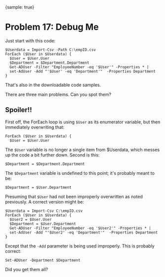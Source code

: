 {sample: true}
# Problem 17: Debug Me
Just start with this code:

```
$Userdata = Import-Csv -Path C:\empID.csv
ForEach ($User in $Userdata) {
  $User = $User.User 
  $Department = $Department.Department
  Get-ADUser -Filter "EmployeeNumber -eq '$User'" -Properties * |
  set-AdUser -Add "'$User' -eq 'Department'"  -Properties Department
}
```

That's also in the downloadable code samples.

There are three main problems. Can you spot them?

## Spoiler!!
First off, the ForEach loop is using `$User` as its enumerator variable, but then immediately overwriting that:

```
ForEach ($User in $Userdata) {
  $User = $User.User 
```

The `$User` variable is no longer a single item from $Userdata, which messes up the code a bit further down. Second is this:

```
$Department = $Department.Department
```

The `$Department` variable is undefined to this point; it's probably meant to be:

```
$Department = $User.Department
```

Presuming that `$User` had not been improperly overwritten as noted previously. A correct version might be:

```
$Userdata = Import-Csv C:\empID.csv
ForEach ($User in $Userdata) {
  $User2 = $User.User 
  $Department = $User.Department
  Get-ADUser -Filter "EmployeeNumber -eq '$User2'" -Properties * |
  set-AdUser -Add "'$User2' -eq 'Department'"  -Properties Department
}
```

Except that the `-Add` parameter is being used improperly. This is probably correct:

```
Set-ADUser -Department $Department
```

Did you get them all?
